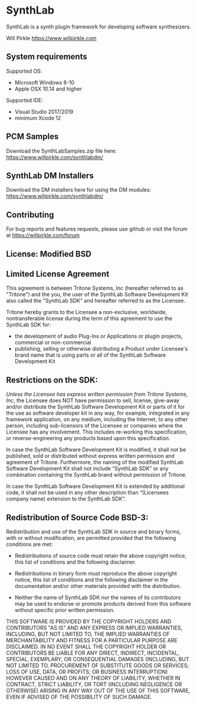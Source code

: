 # SynthLab

SynthLab is a synth plugin framework for developing software synthesizers. 

Will Pirkle https://www.willpirkle.com 

## System requirements
Supported OS:

- Microsoft Windows 8-10
- Apple OSX 10.14 and higher

Supported IDE:
- Visual Studio 2017/2019 
- minimum Xcode 12

## PCM Samples
Download the SynthLabSamples.zip file here: 
https://www.willpirkle.com/synthlabdm/

## SynthLab DM Installers
Download the DM installers here for using the DM modules:
https://www.willpirkle.com/synthlabdm/


## Contributing

For bug reports and features requests, please use github or visit the forum at https://willpirkle.com/forum

## License: Modified BSD

## Limited License Agreement
This agreement is between Tritone Systems, Inc (hereafter referred to as "Tritone")
and the you, the user of the SynthLab Software Development Kit also called the
"SynthLab SDK" and hereafter referred to as the Licensee.

Tritone hereby grants to the Licensee a non-exclusive, worldwide,
nontransferable license during the term of this agreement to use the
SynthLab SDK for:

* the development of audio Plug-Ins or Applications or plugin projects, commercial or non-commercial
* publishing, selling or otherwise distributing a Product under Licensee's brand name
  that is using parts or all of the SynthLab Software Development Kit

## Restrictions on the SDK:
*Unless the Licensee has express written permission from Tritone Systems, Inc*, the
Licensee does NOT have permission to sell, license, give-away and/or distribute the
SynthLab Software Development Kit or parts of it for the use as software developer
kit in any way, for example, integrated in any framework application,
on any medium, including the Internet, to any other person, including
sub-licensors of the Licensee or companies where the Licensee has any involvement.
This includes re-working this specification, or reverse-engineering
any products based upon this specification.

In case the SynthLab Software Development Kit is modified, it shall not be published,
sold or distributed without express written permission and agreement of Tritone.
Furthermore, the naming of the modified SynthLab Software Development Kit
shall not include “SynthLab SDK” or any combination containing the SynthLab brand
without permission of Tritone.

In case the SynthLab Software Development Kit is extended by additional code,
it shall not be used in any other description than “(Licensees company name)
extension to the SynthLab SDK”.

## Redistribution of Source Code BSD-3:
Redistribution and use of the SynthLab SDK in source and binary forms,
with or without modification, are permitted provided that the following
conditions are met:

* Redistributions of source code must retain the above copyright notice, this
  list of conditions and the following disclaimer.

* Redistributions in binary form must reproduce the above copyright notice,
  this list of conditions and the following disclaimer in the documentation
  and/or other materials provided with the distribution.

* Neither the name of SynthLab SDK nor the names of its
  contributors may be used to endorse or promote products derived from
  this software without specific prior written permission.

THIS SOFTWARE IS PROVIDED BY THE COPYRIGHT HOLDERS AND CONTRIBUTORS "AS IS"
AND ANY EXPRESS OR IMPLIED WARRANTIES, INCLUDING, BUT NOT LIMITED TO, THE
IMPLIED WARRANTIES OF MERCHANTABILITY AND FITNESS FOR A PARTICULAR PURPOSE ARE
DISCLAIMED. IN NO EVENT SHALL THE COPYRIGHT HOLDER OR CONTRIBUTORS BE LIABLE
FOR ANY DIRECT, INDIRECT, INCIDENTAL, SPECIAL, EXEMPLARY, OR CONSEQUENTIAL
DAMAGES (INCLUDING, BUT NOT LIMITED TO, PROCUREMENT OF SUBSTITUTE GOODS OR
SERVICES; LOSS OF USE, DATA, OR PROFITS; OR BUSINESS INTERRUPTION) HOWEVER
CAUSED AND ON ANY THEORY OF LIABILITY, WHETHER IN CONTRACT, STRICT LIABILITY,
OR TORT (INCLUDING NEGLIGENCE OR OTHERWISE) ARISING IN ANY WAY OUT OF THE USE
OF THIS SOFTWARE, EVEN IF ADVISED OF THE POSSIBILITY OF SUCH DAMAGE.


